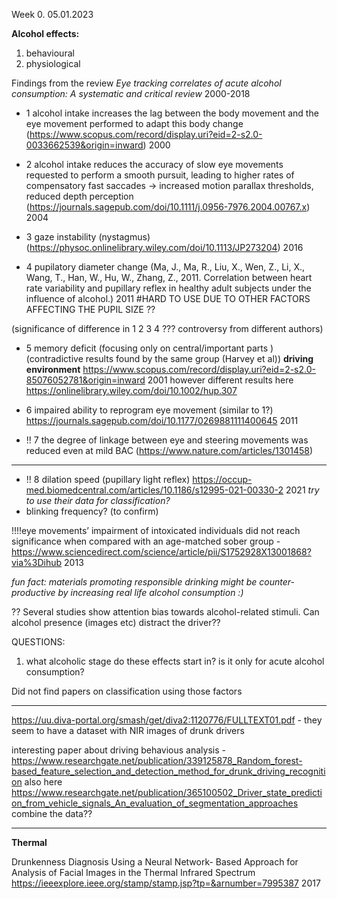 Week 0. 05.01.2023


**Alcohol effects:**
1. behavioural
2. physiological






Findings from the review *Eye tracking correlates of acute alcohol consumption: A systematic and critical review* 2000-2018


- 1 alcohol intake increases the lag between the body movement and the eye movement 
performed to adapt this body change (https://www.scopus.com/record/display.uri?eid=2-s2.0-0033662539&origin=inward) 2000

- 2 alcohol intake reduces the accuracy of slow eye movements requested to perform a smooth pursuit, 
leading to higher rates of compensatory fast saccades -> increased motion parallax thresholds, reduced depth perception (https://journals.sagepub.com/doi/10.1111/j.0956-7976.2004.00767.x) 2004

- 3 gaze instability (nystagmus) (https://physoc.onlinelibrary.wiley.com/doi/10.1113/JP273204) 2016

- 4 pupilatory diameter change (Ma, J., Ma, R., Liu, X., Wen, Z., Li, X., Wang, T., Han, W., Hu, W., Zhang, Z., 2011.
Correlation between heart rate variability and pupillary reflex in healthy adult subjects under the influence of alcohol.) 2011
#HARD TO USE DUE TO OTHER FACTORS AFFECTING THE PUPIL SIZE ??

(significance of difference in 1 2 3 4 ??? controversy from different authors)

- 5 memory deficit (focusing only on central/important parts ) (contradictive results found by the same group (Harvey et al))
**driving environment** https://www.scopus.com/record/display.uri?eid=2-s2.0-85076052781&origin=inward 2001
however different results here https://onlinelibrary.wiley.com/doi/10.1002/hup.307

- 6 impaired ability to reprogram eye movement (similar to 1?) https://journals.sagepub.com/doi/10.1177/0269881111400645 2011

- !! 7 the degree of linkage between eye and steering movements was reduced even at mild BAC (https://www.nature.com/articles/1301458) 

---

- !! 8 dilation speed (pupillary light reflex) https://occup-med.biomedcentral.com/articles/10.1186/s12995-021-00330-2 2021
*try to use their data for classification?*
- blinking frequency? (to confirm)

!!!!eye movements’ impairment of intoxicated individuals did not reach significance when
compared with an age-matched sober group - https://www.sciencedirect.com/science/article/pii/S1752928X13001868?via%3Dihub 2013

*fun fact: materials promoting responsible drinking might be counter-productive by increasing real life alcohol consumption :)*

?? Several studies show attention bias towards alcohol-related stimuli. Can alcohol presence (images etc) distract the driver??

QUESTIONS:
1. what alcoholic stage do these effects start in? is it only for acute alcohol consumption?



Did not find papers on classification using those factors


__________________________________



https://uu.diva-portal.org/smash/get/diva2:1120776/FULLTEXT01.pdf - they seem to have a dataset with NIR images of drunk drivers

interesting paper about driving behavious analysis - https://www.researchgate.net/publication/339125878_Random_forest-based_feature_selection_and_detection_method_for_drunk_driving_recognition
also here
https://www.researchgate.net/publication/365100502_Driver_state_prediction_from_vehicle_signals_An_evaluation_of_segmentation_approaches
combine the data??






______________


**Thermal**

Drunkenness Diagnosis Using a Neural Network-
Based Approach for Analysis of Facial Images
in the Thermal Infrared Spectrum https://ieeexplore.ieee.org/stamp/stamp.jsp?tp=&arnumber=7995387 2017
